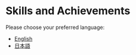 # Skills and Achievements
Please choose your preferred language:
- [English](README.en.md)
- [日本語](README.jp.md)
